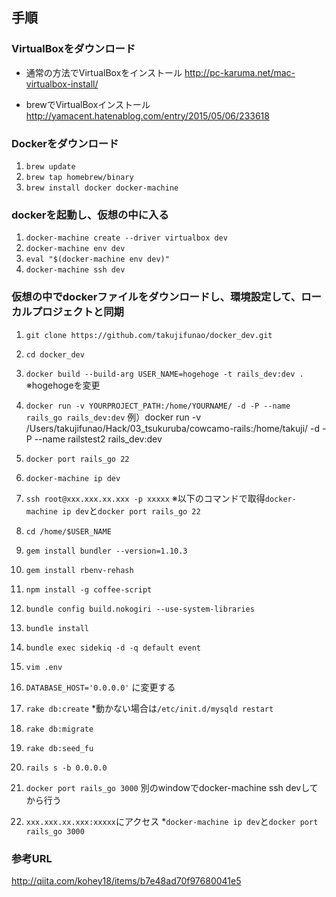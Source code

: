 ## 手順

### VirtualBoxをダウンロード

- 通常の方法でVirtualBoxをインストール
http://pc-karuma.net/mac-virtualbox-install/

- brewでVirtualBoxインストール
http://yamacent.hatenablog.com/entry/2015/05/06/233618


### Dockerをダウンロード

1. `brew update`
1. `brew tap homebrew/binary`
1. `brew install docker docker-machine`

### dockerを起動し、仮想の中に入る

1. `docker-machine create --driver virtualbox dev`
1. `docker-machine env dev`
1. `eval "$(docker-machine env dev)"`
1. `docker-machine ssh dev`

### 仮想の中でdockerファイルをダウンロードし、環境設定して、ローカルプロジェクトと同期

1. `git clone https://github.com/takujifunao/docker_dev.git`
1. `cd docker_dev`
1. `docker build --build-arg USER_NAME=hogehoge -t rails_dev:dev .` ※hogehogeを変更
1. `docker run -v YOURPROJECT_PATH:/home/YOURNAME/ -d -P --name rails_go rails_dev:dev` 例）docker run -v /Users/takujifunao/Hack/03_tsukuruba/cowcamo-rails:/home/takuji/ -d -P --name railstest2 rails_dev:dev



1. `docker port rails_go 22`
1. `docker-machine ip dev`
1. `ssh root@xxx.xxx.xx.xxx -p xxxxx` ※以下のコマンドで取得`docker-machine ip dev`と`docker port rails_go 22`
1. `cd /home/$USER_NAME`
1. `gem install bundler --version=1.10.3`
1. `gem install rbenv-rehash`
1. `npm install -g coffee-script`
1. `bundle config build.nokogiri --use-system-libraries`
1. `bundle install`
1. `bundle exec sidekiq -d -q default event`
1. `vim .env`
1. `DATABASE_HOST='0.0.0.0'` に変更する
1. `rake db:create` *動かない場合は`/etc/init.d/mysqld restart`
1. `rake db:migrate`
1. `rake db:seed_fu`
1. `rails s -b 0.0.0.0`
1. `docker port rails_go 3000` 別のwindowでdocker-machine ssh devしてから行う
1. `xxx.xxx.xx.xxx:xxxxx`にアクセス *`docker-machine ip dev`と`docker port rails_go 3000`

### 参考URL

http://qiita.com/kohey18/items/b7e48ad70f97680041e5
